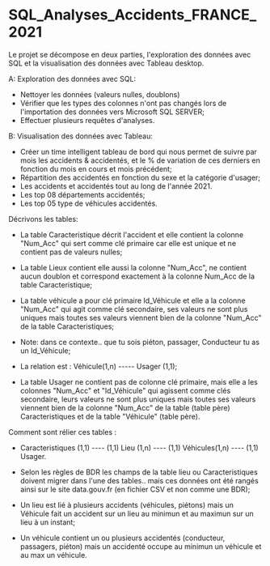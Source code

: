 # SQL_Analyses_Accidents_FRANCE_2021


Le projet se décompose en deux parties, l'exploration des données avec SQL et la visualisation des données avec Tableau desktop.

A: Exploration des données avec SQL:

- Nettoyer les données (valeurs nulles, doublons)
- Vérifier que les types des colonnes n'ont pas changés lors de l'importation des données vers Microsoft SQL SERVER;
- Effectuer plusieurs requêtes d'analyses.

B: Visualisation des données avec Tableau:

- Créer un time intelligent tableau de bord qui nous permet de suivre par mois les accidents & accidentés, et le % de variation de ces derniers en fonction du mois en cours et mois précédent;
- Répartition des accidentés en fonction du sexe et la catégorie d'usager;
- Les accidents et accidentés tout au long de l'année 2021.
- Les top 08 départements accidentés;
- Les top 05 type de véhicules accidentés.

Décrivons les tables:

- La table Caracteristique décrit l'accident et elle contient la colonne "Num_Acc" qui sert comme clé primaire car elle est unique et ne contient pas de valeurs nulles;

- La table Lieux contient elle aussi la colonne "Num_Acc", ne contient aucun doublon et correspond exactement à la colonne Num_Acc de la table Caracteristique;

- La table véhicule a pour clé primaire Id_Véhicule et elle a  la colonne  "Num_Acc" qui agit comme clé secondaire, ses valeurs ne sont plus uniques mais toutes ses valeurs viennent bien de la colonne "Num_Acc" de la table Caracteristiques;
- Note: dans ce contexte.. que tu sois piéton, passager, Conducteur tu as un Id_Véhicule;

- La relation est : Véhicule(1,n) ----- Usager (1,1);

- La table Usager ne contient pas de colonne clé primaire, mais elle a les colonnes  "Num_Acc" et "Id_Véhicule" qui agissent comme clés secondaire, leurs valeurs ne sont plus uniques mais toutes ses valeurs viennent bien de la colonne "Num_Acc" de la table (table père)  Caracteristiques et de la table "Véhicule" (table père).

Comment sont rélier ces tables :

- Caracteristiques (1,1) ---- (1,1)  Lieu  (1,n) ---- (1,1) Véhicules(1,n) ---- (1,1) Usager.

- Selon les règles de BDR les champs de la table lieu ou Caracteristiques doivent migrer dans l'une des tables.. mais ces données ont été rangés ainsi sur le site data.gouv.fr (en fichier CSV et non comme une BDR);
- Un lieu est lié à plusieurs accidents (véhicules, piétons) mais un Véhicule fait un accident sur un lieu au minimun et au maximun sur un lieu à un instant;
- Un véhicule contient un ou plusieurs accidentés (conducteur, passagers, piéton) mais un accidenté occupe au minimun un véhicule et au max un véhicule.


